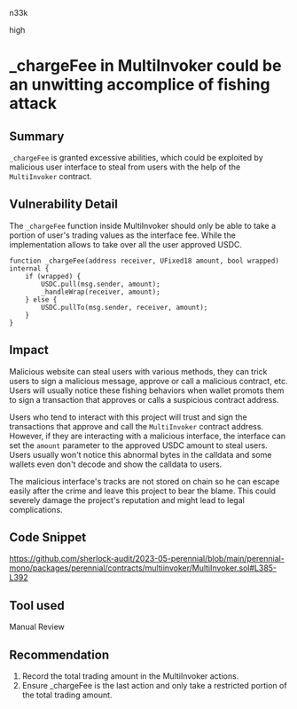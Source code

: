n33k

high

# _chargeFee in MultiInvoker could be an unwitting accomplice of fishing attack

## Summary

`_chargeFee` is granted excessive abilities, which could be exploited by malicious user interface to steal from users with the help of the `MultiInvoker` contract.

## Vulnerability Detail

The `_chargeFee` function inside MultiInvoker should only be able to take a portion of user's trading values as the interface fee. While the implementation allows to take over all the user approved USDC.

```solidity
function _chargeFee(address receiver, UFixed18 amount, bool wrapped) internal {
    if (wrapped) {
        USDC.pull(msg.sender, amount);
        _handleWrap(receiver, amount);
    } else {
        USDC.pullTo(msg.sender, receiver, amount);
    }
}
```

## Impact

Malicious website can steal users with various methods, they can trick users to sign a malicious message, approve or call a malicious contract, etc. Users will usually notice these fishing behaviors when wallet promots them to sign a transaction that approves or calls a suspicious contract address.

Users who tend to interact with this project will trust and sign the transactions that approve and call the `MultiInvoker` contract address. However, if they are interacting with a malicious interface, the interface can set the `amount` parameter to the approved USDC amount to steal users. Users usually won't notice this abnormal bytes in the calldata and some wallets even don't decode and show the calldata to users.

The malicious interface's tracks are not stored on chain so he can escape easily after the crime and leave this project to bear the blame. This could severely damage the project's reputation and might lead to legal complications.

## Code Snippet

https://github.com/sherlock-audit/2023-05-perennial/blob/main/perennial-mono/packages/perennial/contracts/multiinvoker/MultiInvoker.sol#L385-L392

## Tool used

Manual Review

## Recommendation

1. Record the total trading amount in the MultiInvoker actions.
2. Ensure _chargeFee is the last action and only take a restricted portion of the total trading amount.